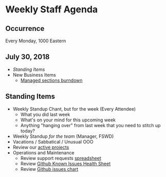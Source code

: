 # Weekly Staff Agenda

## Occurrence

Every Monday, 1000 Eastern

## July 30, 2018

* _Standing Items_
* New Business Items
  * [Managed sections burndown](https://docs.google.com/spreadsheets/d/1CDvh-tYOU8f9omVVRzFYZQGyG8kad1AZ6eMUJQVyBjs/edit?pli=1#gid=1335446277)

## Standing Items

* Weekly Standup Chant, but for the week (Every Attendee)
  * What you did last week
  * What's on your mind for this upcoming week
  * Anything "hanging over" from last week that you need to stitch up today?
* Weekly Standup _for the team_ (Manager, FSWD)
* Vacations / Sabbatical / Unusual OOO
* Review our [active projects][curriculum-plan]
* Operations and Maintenance
  * Review support requests [spreadsheet][req]
  * Review [Github Known Issues Health Sheet][gki]
  * Review [Github issues chart][gir]

[qvl]: https://docs.google.com/spreadsheets/d/10XLji3-013RWPKNr9WxqiqNobSYWfcat1JJKsIAhDEU/edit?ts=5a8214e8#gid=0
[gki]: https://docs.google.com/spreadsheets/d/1YUKD-N4XSkn-T4-biA6N1n9LGZDW-qwYhxAH2JAsyMo/edit?ts=5a90379e#gid=0
[gir]: https://docs.google.com/spreadsheets/d/1B4oa6VlI6_RIQ3uVN2lra1UoEtxxgYtk6Dp0w-KcBeE/edit#gid=1232053441
[req]: https://docs.google.com/spreadsheets/d/167mln1rx3AQxLzegsposGaBuTAq0dNYN7QS653NXSE4/edit?usp=sharing
[curriculum-plan]: https://docs.google.com/spreadsheets/d/115um-NPIENKyeBPK3pvXi0JZvAsO4W7eCw73DjWjDK0/edit?pli=1#gid=0
